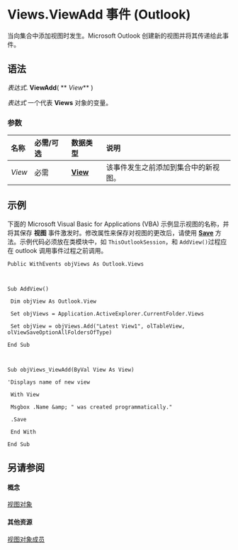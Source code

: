 
# Views.ViewAdd 事件 (Outlook)

当向集合中添加视图时发生。Microsoft Outlook 创建新的视图并将其传递给此事件。


## 语法

 _表达式_. **ViewAdd**( ** _View_** )

 _表达式_ 一个代表 **Views** 对象的变量。


### 参数



|**名称**|**必需/可选**|**数据类型**|**说明**|
|:-----|:-----|:-----|:-----|
| _View_|必需|**[View](41c8d149-9912-1685-4c8b-3c849cc6f1ed.md)**|该事件发生之前添加到集合中的新视图。|

## 示例

下面的 Microsoft Visual Basic for Applications (VBA) 示例显示视图的名称，并将其保存 **视图** 事件激发时。修改属性来保存对视图的更改后，请使用 **[Save](effc4046-2e9c-3898-e37f-c4de817ddde7.md)** 方法。示例代码必须放在类模块中，如 `ThisOutlookSession`，和 `AddView()`过程应在 outlook 调用事件过程之前调用。


```
Public WithEvents objViews As Outlook.Views 
 
 
 
Sub AddView() 
 
 Dim objView As Outlook.View 
 
 Set objViews = Application.ActiveExplorer.CurrentFolder.Views 
 
 Set objView = objViews.Add("Latest View1", olTableView, olViewSaveOptionAllFoldersOfType) 
 
End Sub 
 
 
 
Sub objViews_ViewAdd(ByVal View As View) 
 
'Displays name of new view 
 
 With View 
 
 Msgbox .Name &amp; " was created programmatically." 
 
 .Save 
 
 End With 
 
End Sub
```


## 另请参阅


#### 概念


[视图对象](5dd7edc2-12a2-f4c2-d158-8053d80e8dc9.md)
#### 其他资源


[视图对象成员](ef117404-2104-b3fa-b749-56c2cb32492c.md)